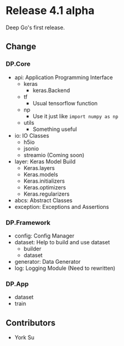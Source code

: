 # Release 4.1 alpha

Deep Go's first release.

## Change

### DP.Core

* api: Application Programming Interface
  * keras
    * keras.Backend
  * tf
    * Usual tensorflow function
  * np
    * Use it just like `import numpy as np`
  * utils
    * Something useful
* io: IO Classes
  * h5io
  * jsonio
  * streamio (Coming soon)
* layer: Keras Model Build
  * Keras.layers
  * Keras.models
  * Keras.initializers
  * Keras.optimizers
  * Keras.regularizers
* abcs: Abstract Classes
* exception: Exceptions and Assertions

### DP.Framework

* config: Config Manager
* dataset: Help to build and use dataset
  * builder
  * dataset
* generator: Data Generator
* log: Logging Module (Need to rewritten)

### DP.App

* dataset
* train

## Contributors

* York Su
